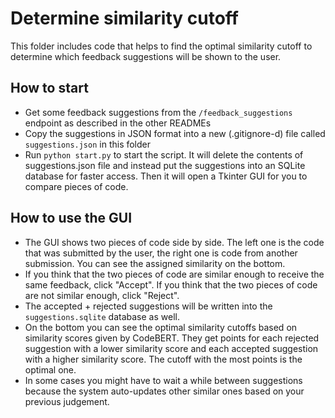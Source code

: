 # Determine similarity cutoff
This folder includes code that helps to find the optimal
similarity cutoff to determine which feedback suggestions will 
be shown to the user.

## How to start
- Get some feedback suggestions from the `/feedback_suggestions` endpoint as described in the other READMEs
- Copy the suggestions in JSON format into a new (.gitignore-d) file called `suggestions.json` in this folder
- Run `python start.py` to start the script. It will delete the contents of suggestions.json file and instead put the suggestions into an SQLite database for faster access. 
Then it will open a Tkinter GUI for you to compare pieces of code.

## How to use the GUI
- The GUI shows two pieces of code side by side. The left one is the code that was submitted by the user, the right one is code from another submission. You can see the assigned similarity on the bottom.
- If you think that the two pieces of code are similar enough to receive the same feedback, click "Accept". If you think that the two pieces of code are not similar enough, click "Reject".
- The accepted + rejected suggestions will be written into the `suggestions.sqlite` database as well. 
- On the bottom you can see the optimal similarity cutoffs based on similarity scores given by CodeBERT. They get points for each rejected suggestion with a lower similarity score and each accepted suggestion with a higher similarity score. The cutoff with the most points is the optimal one.
- In some cases you might have to wait a while between suggestions because the system auto-updates other similar ones based on your previous judgement.